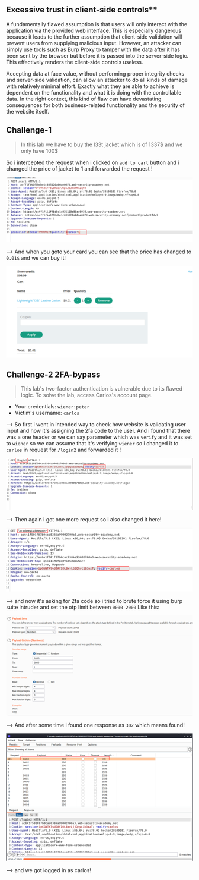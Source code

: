## Excessive trust in client-side controls\*\*

A fundamentally flawed assumption is that users will only interact with the application via the provided web interface. This is especially dangerous because it leads to the further assumption that client-side validation will prevent users from supplying malicious input. However, an attacker can simply use tools such as Burp Proxy to tamper with the data after it has been sent by the browser but before it is passed into the server-side logic. This effectively renders the client-side controls useless.

Accepting data at face value, without performing proper integrity checks and server-side validation, can allow an attacker to do all kinds of damage with relatively minimal effort. Exactly what they are able to achieve is dependent on the functionality and what it is doing with the controllable data. In the right context, this kind of flaw can have devastating consequences for both business-related functionality and the security of the website itself.

## Challenge-1

> In this lab we have to buy the l33t jacket which is of 1337$ and we only have 100$

So i intercepted the request when i clicked on `add to cart` button and i changed the price of jacket to 1 and forwarded the request !

![](Attachments/Pastedimage20220126094244.png)

--> And when you goto your card you can see that the price has changed to `0.01$` and we can buy it!

![](Attachments/Pastedimage20220126094339.png)

## Challenge-2 2FA-bypass

> This lab's two-factor authentication is vulnerable due to its flawed logic. To solve the lab, access Carlos's account page.

- Your credentials: `wiener:peter`
- Victim's username: `carlos`

--> So first i went in intended way to check how website is validating user input and how it's assigning the 2fa code to the user. And i found that there was a one header or we can say parameter which was `verify` and it was set to `wiener` so we can assume that it's verifying `wiener` so i changed it to `carlos` in request for `/login2` and forwarded it !

![](Attachments/Pastedimage20220126102021.png)

--> Then again i got one more request so i also changed it here!

![](Attachments/Pastedimage20220126102049.png)

--> and now it's asking for 2fa code so i tried to brute force it using burp suite intruder and set the otp limit between `0000-2000` Like this:

![](Attachments/Pastedimage20220126103638.png)

--> And after some time i found one response as `302` which means found!

![](Attachments/Pastedimage20220126102431.png)

--> and we got logged in as carlos!
